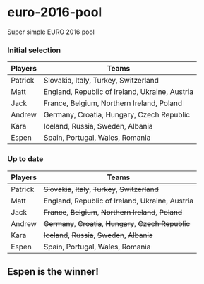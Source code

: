 # euro-2016-pool
Super simple EURO 2016 pool

### Initial selection

| Players | Teams | 
| --- | --- | 
| Patrick |  Slovakia,  Italy,  Turkey,  Switzerland | 
| Matt |  England,  Republic of Ireland,  Ukraine,  Austria | 
| Jack |  France,  Belgium,  Northern Ireland,  Poland | 
| Andrew |  Germany,  Croatia,  Hungary,  Czech Republic | 
| Kara |  Iceland,  Russia,  Sweden,  Albania | 
| Espen |  Spain,  Portugal,  Wales,  Romania | 

### Up to date

| Players | Teams | 
| --- | --- | 
| Patrick |  ~~Slovakia~~,  ~~Italy~~,  ~~Turkey~~,  ~~Switzerland~~ | 
| Matt |  ~~England~~,  ~~Republic of Ireland~~,  ~~Ukraine~~,  ~~Austria~~ | 
| Jack |  ~~France~~,  ~~Belgium~~,  ~~Northern Ireland~~,  ~~Poland~~ | 
| Andrew |  ~~Germany~~,  ~~Croatia~~,  ~~Hungary~~,  ~~Czech Republic~~ | 
| Kara |  ~~Iceland~~,  ~~Russia~~,  ~~Sweden~~,  ~~Albania~~ | 
| Espen |  ~~Spain~~,  Portugal,  ~~Wales~~,  ~~Romania~~ | 

## Espen is the winner!
